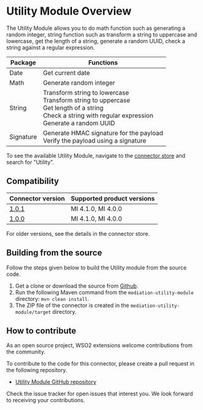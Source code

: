 # Utility Module Overview

The Utility Module allows you to do math function such as generating a random integer, string function such as transform
a string to uppercase and lowercase, get the length of a string, generate a random UUID, check a string against a
regular expression.

| Package   | Functions                                                                                                                                                         |
|-----------|-------------------------------------------------------------------------------------------------------------------------------------------------------------------|
| Date      | Get current date                                                                                                                                                  |
| Math      | Generate random integer                                                                                                                                           |
| String    | Transform string to lowercase<br/>Transform string to uppercase<br/> Get length of a string<br/>Check a string with regular expression<br/>Generate a random UUID |
| Signature | Generate HMAC signature for the payload<br/>Verify the payload using a signature                                                                                  |

To see the available Utility Module, navigate to
the [connector store](https://store.wso2.com/store/assets/esbconnector/list) and search for "Utility".

## Compatibility

| Connector version                                                    | Supported product versions |
|----------------------------------------------------------------------|----------------------------|
| [1.0.1](https://github.com/wso2-extensions/mediation-utility-module) | MI 4.1.0, MI 4.0.0         |
| [1.0.0](https://github.com/wso2-extensions/mediation-utility-module) | MI 4.1.0, MI 4.0.0         |

For older versions, see the details in the connector store.

## Building from the source

Follow the steps given below to build the Utility module from the source code.

1. Get a clone or download the source from [Github](https://github.com/wso2-extensions/mediation-utility-module).
2. Run the following Maven command from the `mediation-utility-module` directory: `mvn clean install`.
3. The ZIP file of the connector is created in the `mediation-utility-module/target` directory.

## How to contribute

As an open source project, WSO2 extensions welcome contributions from the community.

To contribute to the code for this connector, please create a pull request in the following repository.

* [Utility Module GitHub repository](https://github.com/wso2-extensions/mediation-utility-module)

Check the issue tracker for open issues that interest you. We look forward to receiving your contributions.

